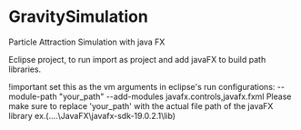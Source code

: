 # GravitySimulation
Particle Attraction Simulation with java FX

Eclipse project, to run import as project and add javaFX to build path libraries.

!important 
  set this as the vm arguments in eclipse's run configurations: --module-path "your_path" --add-modules javafx.controls,javafx.fxml
  Please make sure to replace 'your_path' with the actual file path of the javaFX library ex.(....\JavaFX\javafx-sdk-19.0.2.1\lib)
